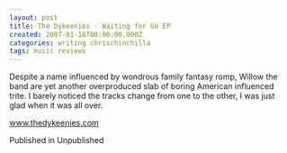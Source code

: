 ```yaml
---
layout: post
title: The Dykeenies - Waiting for Go EP
created: 2007-01-16T00:00:00.000Z
categories: writing chrischinchilla
tags: music reviews
---
```


Despite a name influenced by wondrous family fantasy romp, Willow the band are yet another overproduced slab of boring American influenced trite. I barely noticed the tracks change from one to the other, I was just glad when it was all over.

<a href='https://www.thedykeenies.com' target='_blank'>www.thedykeenies.com</a>

Published in Unpublished
